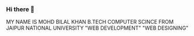 ### Hi there 👋
MY NAME IS MOHD BILAL KHAN 
B.TECH COMPUTER SCINCE
FROM JAIPUR NATIONAL UNIVERSITY
"WEB DEVELOPMENT" "WEB DESIGNING"
<!--
**Mohd-Bilal-Khan/Mohd-Bilal-Khan** is a ✨ _special_ ✨ repository because its `README.md` (this file) appears on your GitHub profile.

Here are some ideas to get you started:

- 🔭 I’m currently working on ...
- 🌱 I’m currently learning ...
- 👯 I’m looking to collaborate on ...
- 🤔 I’m looking for help with ...
- 💬 Ask me about ...
- 📫 How to reach me: ...
- 😄 Pronouns: ...
- ⚡ Fun fact: ...
-->
